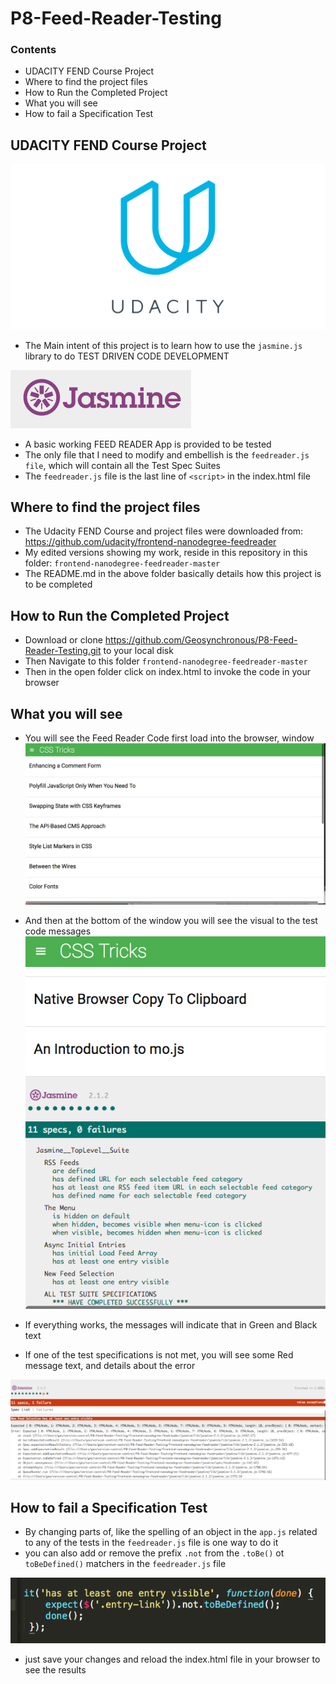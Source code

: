 # P8-Feed-Reader-Testing
### Contents
- UDACITY FEND Course Project
- Where to find the project files
- How to Run the Completed Project
- What you will see
- How to fail a Specification Test

## UDACITY FEND Course Project

![Udacity Logo](https://github.com/Geosynchronous/P8-Feed-Reader-Testing/blob/master/DocImages/udacity_share-46db4b8faf075a5af5a1070a7fa0ad3639783609ff45f447e4ea467fe3aa9d32.png)

- The Main intent of this project is to learn how to use the `jasmine.js` library to do TEST DRIVEN CODE DEVELOPMENT

![JasmneLibrary Logo](https://github.com/Geosynchronous/P8-Feed-Reader-Testing/blob/master/DocImages/Screen%20Shot%202016-11-23%20at%203.32.27%20PM.png)

- A basic working FEED READER App is provided to be tested
- The only file that I need to modify and embellish is the `feedreader.js file`, which will contain all the Test Spec Suites
- The `feedreader.js` file is the last line of `<script>` in the index.html file

## Where to find the project files
- The Udacity FEND Course and project files were downloaded from: https://github.com/udacity/frontend-nanodegree-feedreader
- My edited versions showing my work, reside in this repository in this folder: `frontend-nanodegree-feedreader-master`
- The README.md in the above folder basically details how this project is to be completed

## How to Run the Completed Project
- Download or clone https://github.com/Geosynchronous/P8-Feed-Reader-Testing.git to your local disk
- Then Navigate to this folder `frontend-nanodegree-feedreader-master`
- Then in the open folder click on index.html to invoke the code in your browser

## What you will see
- You will see the Feed Reader Code first load into the browser, window
![Feedreader Screenshot](https://github.com/Geosynchronous/P8-Feed-Reader-Testing/blob/master/DocImages/Screen%20Shot%202016-11-23%20at%203.13.03%20PM.png)

- And then at the bottom of the window you will see the visual to the test code messages
![Jasmine Test Suite Screenshot](https://github.com/Geosynchronous/P8-Feed-Reader-Testing/blob/master/DocImages/Screen%20Shot%202016-11-23%20at%203.13.42%20PM.png)

- If everything works, the messages will indicate that in Green and Black text
- If one of the test specifications is not met, you will see some Red message text, and details about the error

![Screenshjot Test Failure](https://github.com/Geosynchronous/P8-Feed-Reader-Testing/blob/master/DocImages/Screen%20Shot%202016-11-23%20at%203.51.12%20PM.png)


## How to fail a Specification Test
- By changing parts of, like the spelling of an object in the `app.js` related to any of the tests in the `feedreader.js` file is one way to do it
- you can also add or remove the prefix `.not` from the `.toBe()` ot `toBeDefined()` matchers in the `feedreader.js` file

![Screenshot Code Change](https://github.com/Geosynchronous/P8-Feed-Reader-Testing/blob/master/DocImages/Screen%20Shot%202016-11-23%20at%203.50.45%20PM.png)

- just save your changes and reload the index.html file in your browser to see the results
